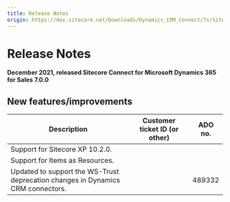 ```yaml
---
title: Release Notes
origin: https://dev.sitecore.net/Downloads/Dynamics_CRM_Connect/7x/Sitecore_Connect_for_Microsoft_Dynamics_365_for_Sales_700/Release_Notes
---
```


# Release Notes

**December 2021, released Sitecore Connect for Microsoft Dynamics 365 for Sales 7.0.0**

## New features/improvements

 | Description | Customer ticket ID (or other) | ADO no. |
 | --- | --- | --- |
 | Support for Sitecore XP 10.2.0. |  |  |
 | Support for Items as Resources. |  |  |
 | Updated to support the WS-Trust deprecation changes in Dynamics CRM connectors. |  | 489332 |